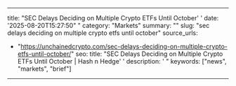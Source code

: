 ﻿---

title: "SEC Delays Deciding on Multiple Crypto ETFs Until October''
date: '2025-08-20T15:27:50""
category: "Markets"
summary: ""
slug: "sec delays deciding on multiple crypto etfs until october"
source_urls:
  - "https://unchainedcrypto.com/sec-delays-deciding-on-multiple-crypto-etfs-until-october/"
seo:
  title: "SEC Delays Deciding on Multiple Crypto ETFs Until October | Hash n Hedge''
  description: '"
  keywords: ["news", "markets", "brief"]

---

